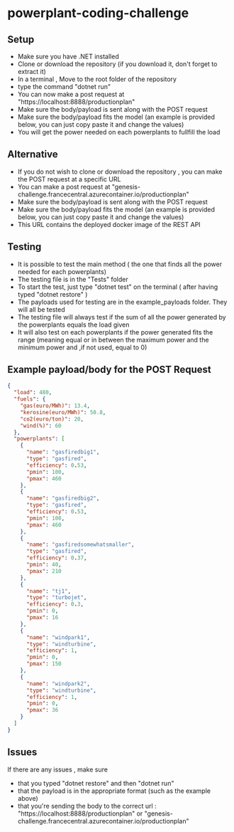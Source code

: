 # powerplant-coding-challenge

## Setup

- Make sure you have .NET installed
- Clone or download the repository (if you download it, don't forget to extract it)
- In a terminal , Move to the root folder of the repository
- type the command "dotnet run"
- You can now make a post request at "https://localhost:8888/productionplan"
- Make sure the body/payload is sent along with the POST request
- Make sure the body/payload fits the model (an example is provided below, you can just copy paste it and change the values)
- You will get the power needed on each powerplants to fullfill the load

## Alternative

- If you do not wish to clone or download the repository , you can make the POST request at a specific URL
- You can make a post request at "genesis-challenge.francecentral.azurecontainer.io/productionplan"
- Make sure the body/payload is sent along with the POST request
- Make sure the body/payload fits the model (an example is provided below, you can just copy paste it and change the values)
- This URL contains the deployed docker image of the REST API

## Testing

- It is possible to test the main method ( the one that finds all the power needed for each powerplants)
- The testing file is in the "Tests" folder
- To start the test, just type "dotnet test" on the terminal ( after having typed "dotnet restore" )
- The payloads used for testing are in the example_payloads folder. They will all be tested
- The testing file will always test if the sum of all the power generated by the powerplants equals the load given
- It will also test on each powerplants if the power generated fits the range (meaning equal or in between the maximum power and the minimum power and ,if not used, equal to 0)

## Example payload/body for the POST Request

```json
{
  "load": 480,
  "fuels": {
    "gas(euro/MWh)": 13.4,
    "kerosine(euro/MWh)": 50.8,
    "co2(euro/ton)": 20,
    "wind(%)": 60
  },
  "powerplants": [
    {
      "name": "gasfiredbig1",
      "type": "gasfired",
      "efficiency": 0.53,
      "pmin": 100,
      "pmax": 460
    },
    {
      "name": "gasfiredbig2",
      "type": "gasfired",
      "efficiency": 0.53,
      "pmin": 100,
      "pmax": 460
    },
    {
      "name": "gasfiredsomewhatsmaller",
      "type": "gasfired",
      "efficiency": 0.37,
      "pmin": 40,
      "pmax": 210
    },
    {
      "name": "tj1",
      "type": "turbojet",
      "efficiency": 0.3,
      "pmin": 0,
      "pmax": 16
    },
    {
      "name": "windpark1",
      "type": "windturbine",
      "efficiency": 1,
      "pmin": 0,
      "pmax": 150
    },
    {
      "name": "windpark2",
      "type": "windturbine",
      "efficiency": 1,
      "pmin": 0,
      "pmax": 36
    }
  ]
}
```
## Issues 

If there are any issues , make sure
- that you typed "dotnet restore" and then "dotnet run"
- that the payload is in the appropriate format (such as the example above)
- that you're sending the body to the correct url : "https://localhost:8888/productionplan" or "genesis-challenge.francecentral.azurecontainer.io/productionplan" 